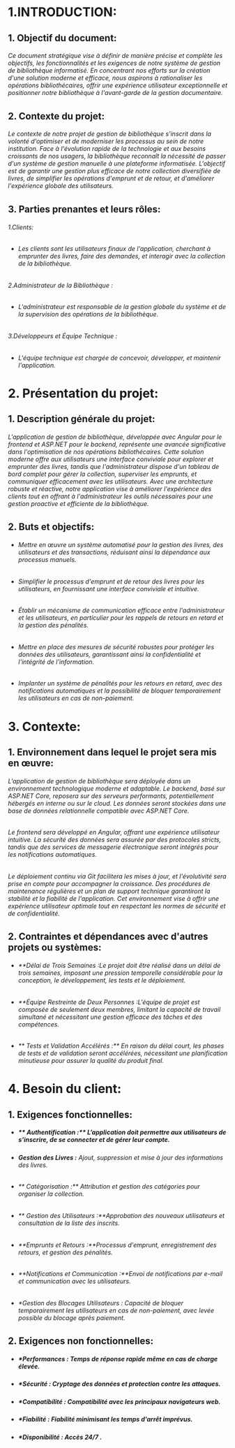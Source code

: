 # 1.INTRODUCTION:
## 1. Objectif du document:
###### Ce document stratégique vise à définir de manière précise et complète les objectifs, les fonctionnalités et les exigences de notre système de gestion de bibliothèque informatisé. En concentrant nos efforts sur la création d'une solution moderne et efficace, nous aspirons à rationaliser les opérations bibliothécaires, offrir une expérience utilisateur exceptionnelle et positionner notre bibliothèque à l'avant-garde de la gestion documentaire.
## 2. Contexte du projet:
###### Le contexte de notre projet de gestion de bibliothèque s'inscrit dans la volonté d'optimiser et de moderniser les processus au sein de notre institution. Face à l'évolution rapide de la technologie et aux besoins croissants de nos usagers, la bibliothèque reconnaît la nécessité de passer d'un système de gestion manuelle à une plateforme informatisée. L'objectif est de garantir une gestion plus efficace de notre collection diversifiée de livres, de simplifier les opérations d'emprunt et de retour, et d'améliorer l'expérience globale des utilisateurs.
## 3. Parties prenantes et leurs rôles:
###### 1.Clients:
 - ######    Les clients sont les utilisateurs finaux de l'application, cherchant à emprunter des livres, faire des demandes, et interagir avec la collection de la bibliothèque.
###### 2.Administrateur de la Bibliothèque :
  - ######    L'administrateur est responsable de la gestion globale du système et de la supervision des opérations de la bibliothèque.
###### 3.Développeurs et Équipe Technique :
  - ######    L'équipe technique est chargée de concevoir, développer, et maintenir l'application.
# 2. Présentation du projet:
## 1. Description générale du projet:
###### L'application de gestion de bibliothèque, développée avec Angular pour le frontend et ASP.NET pour le backend, représente une avancée significative dans l'optimisation de nos opérations bibliothécaires. Cette solution moderne offre aux utilisateurs une interface conviviale pour explorer et emprunter des livres, tandis que l'administrateur dispose d'un tableau de bord complet pour gérer la collection, superviser les emprunts, et communiquer efficacement avec les utilisateurs. Avec une architecture robuste et réactive, notre application vise à améliorer l'expérience des clients tout en offrant à l'administrateur les outils nécessaires pour une gestion proactive et efficiente de la bibliothèque.
## 2. Buts et objectifs:
- ###### Mettre en œuvre un système automatisé pour la gestion des livres, des utilisateurs et des transactions, réduisant ainsi la dépendance aux processus manuels.
- ###### Simplifier le processus d'emprunt et de retour des livres pour les utilisateurs, en fournissant une interface conviviale et intuitive.
- ###### Établir un mécanisme de communication efficace entre l'administrateur et les utilisateurs, en particulier pour les rappels de retours en retard et la gestion des pénalités.
- ###### Mettre en place des mesures de sécurité robustes pour protéger les données des utilisateurs, garantissant ainsi la confidentialité et l'intégrité de l'information.
- ###### Implanter un système de pénalités pour les retours en retard, avec des notifications automatiques et la possibilité de bloquer temporairement les utilisateurs en cas de non-paiement.
# 3. Contexte:
## 1. Environnement dans lequel le projet sera mis en œuvre:
###### L'application de gestion de bibliothèque sera déployée dans un environnement technologique moderne et adaptable. Le backend, basé sur ASP.NET Core, reposera sur des serveurs performants, potentiellement hébergés en interne ou sur le cloud. Les données seront stockées dans une base de données relationnelle compatible avec ASP.NET Core.

###### Le frontend sera développé en Angular, offrant une expérience utilisateur intuitive. La sécurité des données sera assurée par des protocoles stricts, tandis que des services de messagerie électronique seront intégrés pour les notifications automatiques.

###### Le déploiement continu via Git facilitera les mises à jour, et l'évolutivité sera prise en compte pour accompagner la croissance. Des procédures de maintenance régulières et un plan de support technique garantiront la stabilité et la fiabilité de l'application. Cet environnement vise à offrir une expérience utilisateur optimale tout en respectant les normes de sécurité et de confidentialité.
## 2. Contraintes et dépendances avec d'autres projets ou systèmes:
- ###### **Délai de Trois Semaines :Le projet doit être réalisé dans un délai de trois semaines, imposant une pression temporelle considérable pour la conception, le développement, les tests et le déploiement.
- ###### **Équipe Restreinte de Deux Personnes :L'équipe de projet est composée de seulement deux membres, limitant la capacité de travail simultané et nécessitant une gestion efficace des tâches et des compétences.
- ###### ** Tests et Validation Accélérés :** En raison du délai court, les phases de tests et de validation seront accélérées, nécessitant une planification minutieuse pour assurer la qualité du produit final.
# 4. Besoin du client:
## 1. Exigences fonctionnelles:
- ##### ** Authentification :** L’application doit permettre aux utilisateurs de s'inscrire, de se connecter et de gérer leur compte.
- ###### **Gestion des Livres :** Ajout, suppression et mise à jour des informations des livres.
- ###### ** Catégorisation :** Attribution et gestion des catégories pour organiser la collection.
- ###### ** Gestion des Utilisateurs :**Approbation des nouveaux utilisateurs et consultation de la liste des inscrits.
- ###### **Emprunts et Retours :**Processus d'emprunt, enregistrement des retours, et gestion des pénalités.
- ###### **Notifications et Communication :**Envoi de notifications par e-mail et communication avec les utilisateurs.
- ###### **Gestion des Blocages Utilisateurs :* Capacité de bloquer temporairement les utilisateurs en cas de non-paiement, avec levée possible du blocage après paiement.
## 2. Exigences non fonctionnelles:
- ##### **Performances :* Temps de réponse rapide même en cas de charge élevée.
- ##### **Sécurité :* Cryptage des données et protection contre les attaques.
- ##### **Compatibilité :* Compatibilité avec les principaux navigateurs web.
- ##### **Fiabilité :* Fiabilité minimisant les temps d'arrêt imprévus.
- ##### **Disponibilité :* Accès 24/7 .
